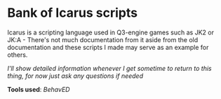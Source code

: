 Bank of Icarus scripts
======================

Icarus is a scripting language used in Q3-engine games such as JK2 or JK:A - There's not much documentation from it aside from the old documentation and these scripts I made may serve as an example for others.

*I'll show detailed information whenever I get sometime to return to this thing, _for now_ just ask any questions if needed*

**Tools used**: _BehavED_